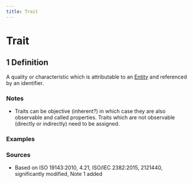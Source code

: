 ```yaml
---
title: Trait
---
```


# Trait

## 1 Definition

A quality or characteristic which is attributable to an [Entity](../entity) and referenced by an identifier.

### Notes 
- Traits can be objective (inherent?) in which case they are also observable and called properties. Traits which are not observable (directly or indirectly) need to be assigned.

### Examples 

### Sources
- Based on ISO 19143:2010, 4.21, ISO/IEC 2382:2015, 2121440, significantly modified, Note 1 added
